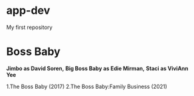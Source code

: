  # app-dev
My first repository

# Boss Baby

**Jimbo as David Soren,**
**Big Boss Baby as Edie Mirman,**
**Staci as ViviAnn Yee**

1.The Boss Baby (2017)
2.The Boss Baby:Family Business (2021)
